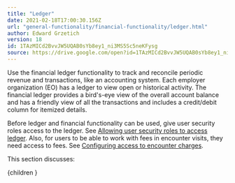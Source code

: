 ```yaml
---
title: "Ledger"
date: 2021-02-18T17:00:30.156Z
url: "general-functionality/financial-functionality/ledger.html"
author: Edward Grzetich
version: 18
id: 1TAzMICd2BvvJW5UQAB0sYb8ey1_ni3MS5Sc5neKFysg
source: https://drive.google.com/open?id=1TAzMICd2BvvJW5UQAB0sYb8ey1_ni3MS5Sc5neKFysg
---
```

Use the financial ledger functionality to track and reconcile periodic revenue and transactions, like an accounting system. Each employer organization (EO) has a ledger to view open or historical activity. The financial ledger provides a bird's-eye view of the overall account balance and has a friendly view of all the transactions and includes a credit/debit column for itemized details.  

Before ledger and financial functionality can be used, give user security roles access to the ledger. See [Allowing user security roles to access ledger](configuring-access-to-ledger.html). Also, for users to be able to work with fees in encounter visits, they need access to fees. See [Configuring access to encounter charges](configuring-access-to-encounter-charges.html).

This section discusses:

{children }


